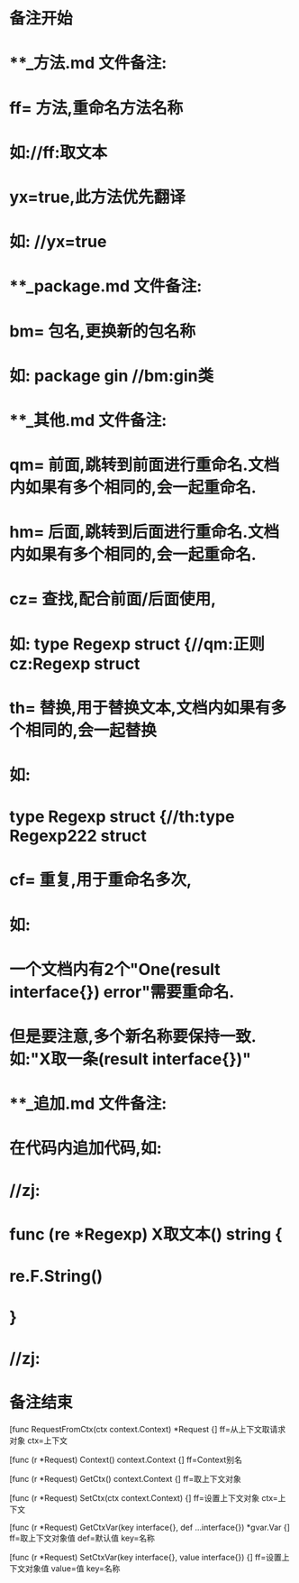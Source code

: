 # 备注开始
# **_方法.md 文件备注:
# ff= 方法,重命名方法名称
# 如://ff:取文本
#
# yx=true,此方法优先翻译
# 如: //yx=true


# **_package.md 文件备注:
# bm= 包名,更换新的包名称 
# 如: package gin //bm:gin类


# **_其他.md 文件备注:
# qm= 前面,跳转到前面进行重命名.文档内如果有多个相同的,会一起重命名.
# hm= 后面,跳转到后面进行重命名.文档内如果有多个相同的,会一起重命名.
# cz= 查找,配合前面/后面使用,
# 如: type Regexp struct {//qm:正则 cz:Regexp struct
#
# th= 替换,用于替换文本,文档内如果有多个相同的,会一起替换
# 如:
# type Regexp struct {//th:type Regexp222 struct
#
# cf= 重复,用于重命名多次,
# 如: 
# 一个文档内有2个"One(result interface{}) error"需要重命名.
# 但是要注意,多个新名称要保持一致. 如:"X取一条(result interface{})"


# **_追加.md 文件备注:
# 在代码内追加代码,如:
# //zj:
# func (re *Regexp) X取文本() string { 
#    re.F.String()
# }
# //zj:
# 备注结束

[func RequestFromCtx(ctx context.Context) *Request {]
ff=从上下文取请求对象
ctx=上下文

[func (r *Request) Context() context.Context {]
ff=Context别名

[func (r *Request) GetCtx() context.Context {]
ff=取上下文对象

[func (r *Request) SetCtx(ctx context.Context) {]
ff=设置上下文对象
ctx=上下文

[func (r *Request) GetCtxVar(key interface{}, def ...interface{}) *gvar.Var {]
ff=取上下文对象值
def=默认值
key=名称

[func (r *Request) SetCtxVar(key interface{}, value interface{}) {]
ff=设置上下文对象值
value=值
key=名称
